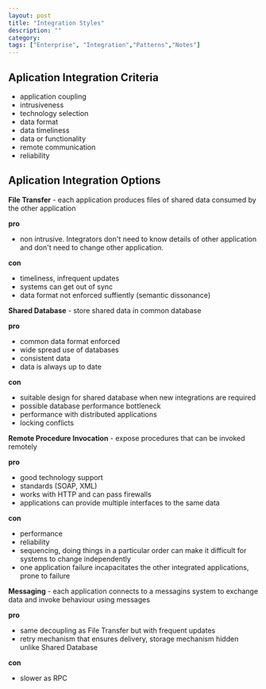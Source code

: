```yaml
---
layout: post
title: "Integration Styles"
description: ""
category: 
tags: ["Enterprise", "Integration","Patterns","Notes"]
---
```


## Aplication Integration Criteria

- application coupling
- intrusiveness
- technology selection
- data format
- data timeliness
- data or functionality
- remote communication
- reliability

## Aplication Integration Options

**File Transfer** - each application produces files of shared data consumed by the other application

**pro**

- non intrusive. Integrators don't need to know details of other application and don't need to change other application.

**con**

- timeliness, infrequent updates
- systems can get out of sync
- data format not enforced suffiently (semantic dissonance)


**Shared Database** - store shared data in common database

**pro**

- common data format enforced
- wide spread use of databases
- consistent data
- data is always up to date

**con**

- suitable design for shared database when new integrations are required
- possible database performance bottleneck
- performance with distributed applications
- locking conflicts


**Remote Procedure Invocation** - expose procedures that can be invoked remotely

**pro**

- good technology support
- standards (SOAP, XML)
- works with HTTP and can pass firewalls
- applications can provide multiple interfaces to the same data

**con**

- performance
- reliability
- sequencing, doing things in a particular order can make it difficult for systems to change independently
- one application failure incapacitates the other integrated applications, prone to failure

**Messaging** - each application connects to a messagins system to exchange data and invoke behaviour using messages

**pro**

- same decoupling as File Transfer but with frequent updates
- retry mechanism that ensures delivery, storage mechanism hidden unlike Shared Database

**con**

- slower as RPC


